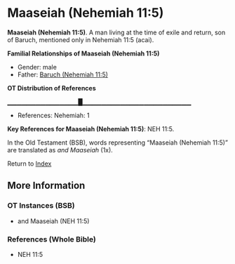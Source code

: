 # Maaseiah (Nehemiah 11:5)
**Maaseiah (Nehemiah 11:5)**. 
A man living at the time of exile and return, son of Baruch, mentioned only in Nehemiah 11:5 (acai). 




**Familial Relationships of Maaseiah (Nehemiah 11:5)**


* Gender: male
* Father: [Baruch (Nehemiah 11:5)](Baruch.3.md)


**OT Distribution of References**

▁▁▁▁▁▁▁▁▁▁▁▁▁▁▁█▁▁▁▁▁▁▁▁▁▁▁▁▁▁▁▁▁▁▁▁▁▁▁
* References: Nehemiah: 1



**Key References for Maaseiah (Nehemiah 11:5)**: 
NEH 11:5. 


In the Old Testament (BSB), words representing “Maaseiah (Nehemiah 11:5)” are translated as 
*and Maaseiah* (1x). 




Return to [Index](00-Index.md)

## More Information

### OT Instances (BSB)

* and Maaseiah (NEH 11:5)



### References (Whole Bible)

* NEH 11:5



